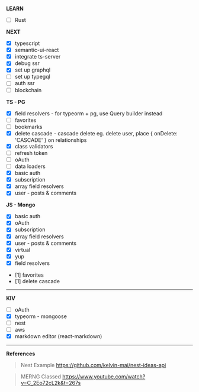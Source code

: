 **LEARN**

- [ ] Rust

**NEXT**

- [x] typescript
- [x] semantic-ui-react
- [x] integrate ts-server
- [x] debug ssr
- [x] set up graphql
- [ ] set up typegql
- [ ] auth ssr
- [ ] blockchain

**TS - PG**

- [x] field resolvers - for typeorm + pg, use Query builder instead
- [ ] favorites
- [ ] bookmarks
- [x] delete cascade - cascade delete eg. delete user, place { onDelete: 'CASCADE' } on relationships
- [x] class validators
- [ ] refresh token
- [ ] oAuth
- [ ] data loaders
- [x] basic auth
- [x] subscription
- [x] array field resolvers
- [x] user - posts & comments

**JS - Mongo**

- [x] basic auth
- [x] oAuth
- [x] subscription
- [x] array field resolvers
- [x] user - posts & comments
- [x] virtual
- [x] yup
- [x] field resolvers
- [1] favorites
- [1] delete cascade

---

**KIV**

- [ ] oAuth
- [x] typeorm - mongoose
- [ ] nest
- [ ] aws
- [x] markdown editor (react-markdown)

---

**References**

> Nest Example
> https://github.com/kelvin-mai/nest-ideas-api

> MERNG Classed
> https://www.youtube.com/watch?v=C_2Eo72cL2k&t=267s
